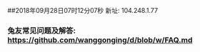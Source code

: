 ##2018年09月28日07时12分07秒 新址: 104.248.1.77
### 兔友常见问题及解答: https://github.com/wanggonging/d/blob/w/FAQ.md
